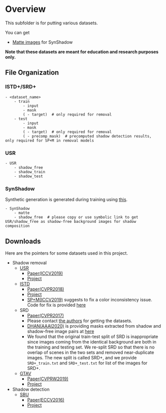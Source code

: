 # Overview
This subfolder is for putting various datasets.

You can get
- [Matte images](http://www.hal.t.u-tokyo.ac.jp/~inoue/projects/synthetic_shadow/SynShadow.zip) for SynShadow

**Note that these datasets are meant for education and research purposes only.**

## File Organization

### ISTD+/SRD+
```
- <dataset_name>
    - train
        - input
        - mask
        ( - target)  # only required for removal
    - test
        - input
        - mask
        ( - target)  # only required for removal
        ( - precomp_mask)  # precomputed shadow detection results, only required for SP+M in removal models
```

### USR
```
- USR
    - shadow_free
    - shadow_train
    - shadow_test
```

### SynShadow
Synthetic generation is generated during training using [this](https://github.com/naoto0804/SynShadow/blob/main/src/util/illum_affine_model.py#L141-L155).
```
- SynShadow
    - matte
    - shadow_free  # please copy or use symbolic link to get USR/shadow_free as shadow-free background images for shadow composition
```

## Downloads

Here are the pointers for some datasets used in this project.
- Shadow removal
    - [USR](https://drive.google.com/file/d/1PPAX0W4eyfn1cUrb2aBefnbrmhB1htoJ/view)
        - [Paper(ICCV2019)](https://arxiv.org/abs/1903.10683)
        - [Project](https://github.com/xw-hu/Mask-ShadowGAN)
    - [ISTD](https://github.com/DeepInsight-PCALab/ST-CGAN)
        - [Paper(CVPR2018)](https://openaccess.thecvf.com/content_cvpr_2018/papers/Wang_Stacked_Conditional_Generative_CVPR_2018_paper.pdf)
        - [Project](https://github.com/DeepInsight-PCALab/ST-CGAN)
        - [SP+M(ICCV2019)](https://arxiv.org/abs/1908.08628) suggests to fix a color inconsistency issue. Code for fix is provided [here](https://drive.google.com/open?id=1aGS3fisgXASEqyVvMpwAJCHP__U-dknW)
    - SRD
        - [Paper(CVPR2017)](https://openaccess.thecvf.com/content_cvpr_2017/papers/Qu_DeshadowNet_A_Multi-Context_CVPR_2017_paper.pdf)
        - Please contact [the authors](http://vision.sia.cn/our%20team/JiandongTian/JiandongTian.html) for getting the datasets.
        - [DHAN(AAAI2020)](https://arxiv.org/abs/1911.08718) is providing masks extracted from shadow and shadow-free image pairs at [here](https://uofmacau-my.sharepoint.com/:u:/g/personal/yb87432_umac_mo/EZ8CiIhNADlAkA4Fhim_QzgBfDeI7qdUrt6wv2EVxZSc2w?e=hZ0ruG)
        - We found that the original train-test split of SRD is inappropriate since images coming from the identical background are both in the training and testing set. We re-split SRD so that there is no overlap of scenes in the two sets and removed near-duplicate images. The new split is called SRD+, and we provide `SRD+_train.txt` and `SRD+_test.txt` for list of the images for SRD+. 
    - [GTAV](https://drive.google.com/file/d/1ktOXJmMQL_6U2J03mks3yWh6EMWKjUmu/view)
        - [Paper(CVPRW2019)](https://arxiv.org/abs/1811.06604)
        - [Project](https://github.com/acecreamu/angularGAN)
- Shadow detection
    - [SBU](http://www3.cs.stonybrook.edu/~cvl/content/datasets/shadow_db/SBU-shadow.zip)
        - [Paper(ECCV2016)](https://link.springer.com/chapter/10.1007/978-3-319-46466-4_49)
        - [Project](https://www3.cs.stonybrook.edu/~minhhoai/projects/shadow.html)
